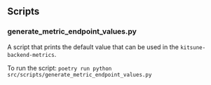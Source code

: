 ## Scripts

### generate_metric_endpoint_values.py

A script that prints the default value that can be used in the `kitsune-backend-metrics`.

To run the script: `poetry run python src/scripts/generate_metric_endpoint_values.py`
